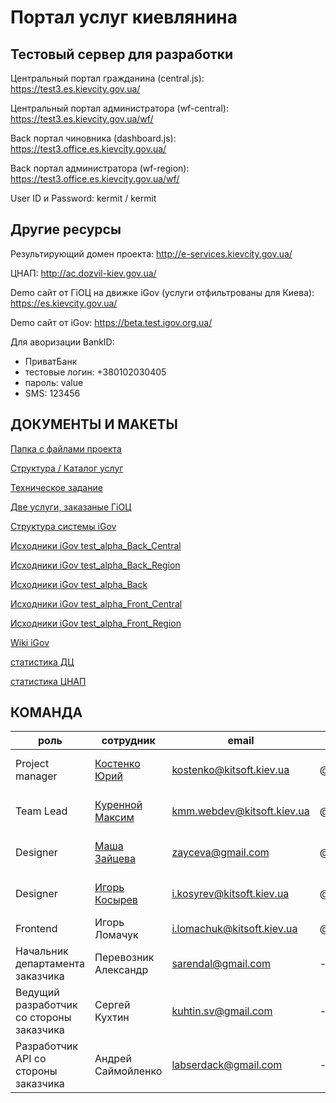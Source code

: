 # Портал услуг киевлянина

## Тестовый сервер для разработки

Центральный портал гражданина (central.js): https://test3.es.kievcity.gov.ua/ 

Центральный  портал администратора (wf-central): https://test3.es.kievcity.gov.ua/wf/

Back портал чиновника (dashboard.js): https://test3.office.es.kievcity.gov.ua/

Back портал администратора (wf-region): https://test3.office.es.kievcity.gov.ua/wf/ 

User ID и Password:
kermit / kermit

## Другие ресурсы

Результирующий домен проекта: http://e-services.kievcity.gov.ua/

ЦНАП: http://ac.dozvil-kiev.gov.ua/ 

Demo сайт от ГіОЦ на движке iGov (услуги отфильтрованы для Киева): https://es.kievcity.gov.ua/

Demo сайт от iGov: https://beta.test.igov.org.ua/  

Для аворизации BankID: 
- ПриватБанк 
- тестовые логин: +380102030405
- пароль: value
- SMS: 123456

## ДОКУМЕНТЫ И МАКЕТЫ

[Папка с файлами проекта](https://drive.google.com/open?id=0B_S7tdV-CEHOcXY2UXJxdkZoRVU)

[Структура / Каталог услуг](https://docs.google.com/spreadsheets/d/100enZyeGG12gedQZALhIcQU_bA3ngroFz7vALDLPV30/edit?usp=sharing)

[Техническое задание](https://drive.google.com/open?id=0ByJvzOc1JeK_bnZDU0JRdnRubm8)

[Две услуги, заказаные ГіОЦ](https://drive.google.com/open?id=0ByJvzOc1JeK_OVM1NGtEV2FNYkU)

[Структура системы iGov](https://drive.google.com/open?id=0ByJvzOc1JeK_bkNUUHNVc1EwaVE)

[Исходники iGov test_alpha_Back_Central](https://drive.google.com/open?id=0ByJvzOc1JeK_SVBWRmFsUlIyRG8)

[Исходники iGov test_alpha_Back_Region](https://drive.google.com/open?id=0ByJvzOc1JeK_eFRDVTM1T1F5cXc)

[Исходники iGov test_alpha_Back](https://drive.google.com/open?id=0ByJvzOc1JeK_b0E3NWdCbE5OOTg)

[Исходники iGov test_alpha_Front_Central](https://drive.google.com/open?id=0ByJvzOc1JeK_anRxbDNDYmJWR0U)

[Исходники iGov test_alpha_Front_Region](https://drive.google.com/open?id=0ByJvzOc1JeK_SVBQaWdVVVZQODA)

[Wiki iGov](https://github.com/e-government-ua/i/wiki)

[статистика ДЦ](https://drive.google.com/open?id=0B7gdIvs2BgzrS2pnTkU2Y3dWMG8)

[статистика ЦНАП](https://drive.google.com/open?id=0B7gdIvs2BgzrT1NWNm1oanF2UUU)


## КОМАНДА

| роль | сотрудник | email | slack | phone |
| -------- | -------- | -------- | -------- | -------- |
| Project manager   | [Костенко Юрий](https://gitlab.com/kostenko1)   | kostenko@kitsoft.kiev.ua   | 	@kostenko   | 050 351 7612   |
| Team Lead   | [Куренной Максим](https://gitlab.com/kmm.kitsoft)   | kmm.webdev@kitsoft.kiev.ua   | 	@maksim_kurinniy   | 097 109 1362   |
| Designer   | [Маша Зайцева](https://gitlab.com/u/zayceva)   | zayceva@gmail.com   | 	@masha_zayceva   | 068 808 4779   |
| Designer   | [Игорь Косырев](https://gitlab.com/igor.kosyrev)   | i.kosyrev@kitsoft.kiev.ua   | 	@i.kosyrev   | 099 792 6261   |
| Frontend   | Игорь Ломачук   | 	i.lomachuk@kitsoft.kiev.ua   | @igorlomachuk   | -   |
| Начальник департамента заказчика   | Перевозник Александр   | sarendal@gmail.com   | -   | 067 459 8181   |
| Ведущий разработчик со стороны заказчика   | Сергей Кухтин   | kuhtin.sv@gmail.com   | -   | 099 515 9019   |
| Разработчик API со стороны заказчика   | Андрей Саймойленко   | labserdack@gmail.com   | -   | -   |



